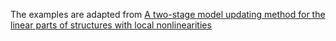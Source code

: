 The examples are adapted from [A two-stage model updating method for the linear parts of structures with local nonlinearities](https://doi.org/10.3389/fmats.2023.1331081)
